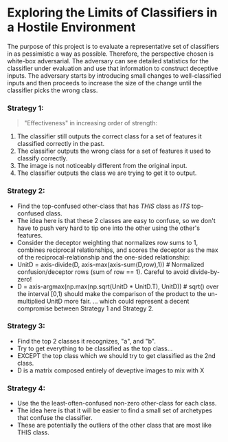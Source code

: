 # Exploring the Limits of Classifiers in a Hostile Environment

The purpose of this project is to evaluate a representative set of classifiers in as pessimistic a way as possible. Therefore, the perspective chosen is white-box adversarial. The adversary can see detailed statistics for the classifier under evaluation and use that information to construct deceptive inputs. The adversary starts by introducing small changes to well-classified inputs and then proceeds to increase the size of the change until the classifier picks the wrong class.

### Strategy 1:
>"Effectiveness" in increasing order of strength:
  1. The classifier still outputs the correct class for a set of features it classified correctly in the past.
  2. The classifier outputs the wrong class for a set of features it used to classify correctly.
  3. The image is not noticeably different from the original input.
  4. The classifier outputs the class we are trying to get it to output.

 ### Strategy 2:
 - Find the top-confused other-class that has *THIS* class as *ITS* top-confused class.
 - The idea here is that these 2 classes are easy to confuse, so we don't have to push very hard to tip one into the other using the other's features.
 - Consider the deceptor weighting that normalizes row sums to 1, combines reciprocal relationships, and scores the deceptor as the max of the reciprocal-relationship and the one-sided relationship:
 - UnitD = axis-divide(D, axis-max(axis-sum(D,row),1)) # Normalized confusion/deceptor rows (sum of row == 1). Careful to avoid divide-by-zero!
 - D = axis-argmax(np.max(np.sqrt(UnitD * UnitD.T), UnitD)) # sqrt() over the interval [0,1) should make the comparison of the product to the un-multiplied UnitD more fair.  ... which could represent a decent compromise between Strategy 1 and Strategy 2.

### Strategy 3:
- Find the top 2 classes it recognizes, "a", and "b".
- Try to get everything to be classified as the top class...
- EXCEPT the top class which we should try to get classified as the 2nd class.
- D is a matrix composed entirely of deveptive images to mix with X

### Strategy 4:
- Use the the least-often-confused non-zero other-class for each class.
- The idea here is that it will be easier to find a small set of archetypes that confuse the classifier.
- These are potentially the outliers of the other class that are most like THIS class.
